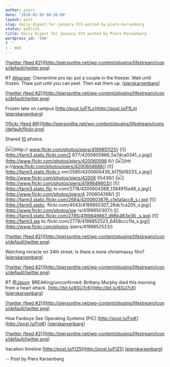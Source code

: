 ```yaml
---
author: piers
date: '2010-01-05 08:36:09'
layout: post
slug: daily-digest-for-january-5th-posted-by-piers-karsenbarg
status: publish
title: Daily Digest for January 5th posted by Piers Karsenbarg
wordpress_id: '548'
? ''
: - Web
---
```


[![twitter (feed #2)](http://piersonthe.net/wp-content/plugins/lifestream/icon
s/default/twitter.png)](http://twitter.com/pierskarsenbarg/statuses/6837016214
)

RT [@harper](http://www.twitter.com/harper): Clementine pro tip: put a couple
in the freezer. Wait until frozen. Thaw just until you can peel. Then eat them
up.
[[pierskarsenbarg](http://twitter.com/pierskarsenbarg/statuses/6837016214)]

[![twitter (feed #2)](http://piersonthe.net/wp-content/plugins/lifestream/icon
s/default/twitter.png)](http://twitter.com/pierskarsenbarg/statuses/6864198756
)

Frozen lake on campus [http://post.ly/FfLo](http://post.ly/FfLo)
[[pierskarsenbarg](http://twitter.com/pierskarsenbarg/statuses/6864198756)]

[![flickr (feed #9)](http://piersonthe.net/wp-content/plugins/lifestream/icons
/default/flickr.png)](http://www.flickr.com/photos/82151592@N00/)

Shared [10](void(0);) photos.

[![](http://farm3.static.flickr.com/2580/4199851121_f27352066e_s.jpg)](http://
www.flickr.com/photos/piers/4199851121/) [![](http://farm3.static.flickr.com/2
677/4200605986_5a7dca0341_s.jpg)](http://www.flickr.com/photos/piers/420060598
6/) [![](http://farm3.static.flickr.com/2504/4200604688_6aa1e2fe2f_s.jpg)](htt
p://www.flickr.com/photos/piers/4200604688/) [![](http://farm3.static.flickr.c
om/2580/4200605436_b175b19233_s.jpg)](http://www.flickr.com/photos/piers/42006
05436/) [![](http://farm3.static.flickr.com/2675/4199849603_d7f4d9d6b8_s.jpg)]
(http://www.flickr.com/photos/piers/4199849603/) [![](http://farm3.static.flic
kr.com/2718/4200604268_1394915a46_s.jpg)](http://www.flickr.com/photos/piers/4
200604268/) [![](http://farm3.static.flickr.com/2684/4200603876_c1e1a1acc8_s.j
pg)](http://www.flickr.com/photos/piers/4200603876/) [![](http://farm5.static.
flickr.com/4043/4199850307_26dc1ca205_s.jpg)](http://www.flickr.com/photos/pie
rs/4199850307/) [![](http://farm3.static.flickr.com/2785/4199849867_d96b463e36
_s.jpg)](http://www.flickr.com/photos/piers/4199849867/) [![](http://farm3.sta
tic.flickr.com/2779/4199852523_6458ccc1fa_s.jpg)](http://www.flickr.com/photos
/piers/4199852523/)

[![twitter (feed #2)](http://piersonthe.net/wp-content/plugins/lifestream/icon
s/default/twitter.png)](http://twitter.com/pierskarsenbarg/statuses/6867375283
)

Watching miracle on 34th street. Is there a more christmassy film?
[[pierskarsenbarg](http://twitter.com/pierskarsenbarg/statuses/6867375283)]

[![twitter (feed #2)](http://piersonthe.net/wp-content/plugins/lifestream/icon
s/default/twitter.png)](http://twitter.com/pierskarsenbarg/statuses/6868110487
)

RT [@Jason](http://www.twitter.com/Jason): BREAKing/unconfirmed: Brittany
Murphy died this morning from a heart attack.
[http://bit.ly/8SU7c6](http://bit.ly/8SU7c6)
[[pierskarsenbarg](http://twitter.com/pierskarsenbarg/statuses/6868110487)]

[![twitter (feed #2)](http://piersonthe.net/wp-content/plugins/lifestream/icon
s/default/twitter.png)](http://twitter.com/pierskarsenbarg/statuses/6889222869
)

How Fanboys See Operating Systems [PIC]
[http://post.ly/FjoK](http://post.ly/FjoK)
[[pierskarsenbarg](http://twitter.com/pierskarsenbarg/statuses/6889222869)]

[![twitter (feed #2)](http://piersonthe.net/wp-content/plugins/lifestream/icon
s/default/twitter.png)](http://twitter.com/pierskarsenbarg/statuses/6896684644
)

Vacation timeline [http://post.ly/FlZ5](http://post.ly/FlZ5)
[[pierskarsenbarg](http://twitter.com/pierskarsenbarg/statuses/6896684644)]

  
-- Post by Piers Karsenbarg

